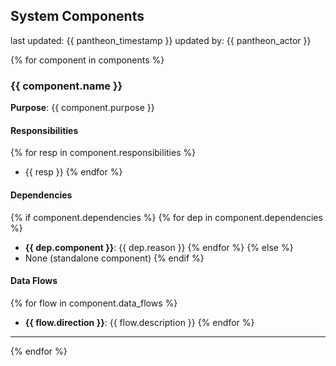 ## System Components
last updated: {{ pantheon_timestamp }}
updated by: {{ pantheon_actor }}

{% for component in components %}
### {{ component.name }}

**Purpose**: {{ component.purpose }}

#### Responsibilities
{% for resp in component.responsibilities %}
- {{ resp }}
{% endfor %}

#### Dependencies
{% if component.dependencies %}
{% for dep in component.dependencies %}
- **{{ dep.component }}**: {{ dep.reason }}
{% endfor %}
{% else %}
- None (standalone component)
{% endif %}

#### Data Flows
{% for flow in component.data_flows %}
- **{{ flow.direction }}**: {{ flow.description }}
{% endfor %}

---

{% endfor %}